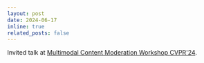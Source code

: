 ```yaml
---
layout: post
date: 2024-06-17
inline: true
related_posts: false
---
```


Invited talk at [Multimodal Content Moderation Workshop CVPR'24](https://multimodal-content-moderation.github.io/).
